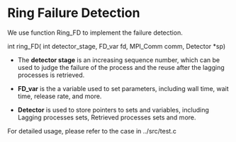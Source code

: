 # Ring Failure Detection

We use function Ring_FD to implement the failure detection.

int ring_FD( int detector_stage, FD_var fd, MPI_Comm comm, Detector *sp)

- The **detector stage** is an increasing sequence number, which can be used to judge the failure of the process and the reuse after the lagging processes is retrieved.

- **FD_var** is the a variable used to set parameters, including wall time, wait time, release rate, and more.

- **Detector** is used to store pointers to sets and variables, including Lagging processes sets, Retrieved processes sets and more.

For detailed usage, please refer to the case in ../src/test.c